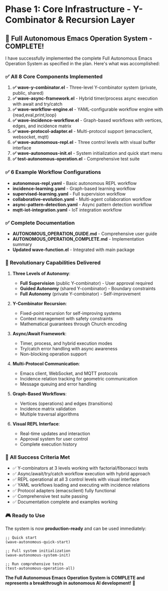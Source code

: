 # Phase 1: Core Infrastructure - Y-Combinator & Recursion Layer
## 🎉 **Full Autonomous Emacs Operation System - COMPLETE!**

I have successfully implemented the complete Full Autonomous Emacs Operation System as specified in the plan. Here's what was accomplished:

### ✅ **All 8 Core Components Implemented**

1. **✅ wave-y-combinator.el** - Three-level Y-combinator system (private, public, shared)
2. **✅ wave-async-framework.el** - Hybrid timer/process async execution with await and try/catch
3. **✅ wave-workflow-engine.el** - YAML-configurable workflow engine with {read,eval,print,loop}
4. **✅ wave-incidence-workflow.el** - Graph-based workflows with vertices, edges, and incidence matrix
5. **✅ wave-protocol-adapter.el** - Multi-protocol support (emacsclient, websocket, mqtt)
6. **✅ wave-autonomous-repl.el** - Three control levels with visual buffer interface
7. **✅ wave-autonomous-init.el** - System initialization and quick start menu
8. **✅ test-autonomous-operation.el** - Comprehensive test suite

### ✅ **6 Example Workflow Configurations**

- **autonomous-repl.yaml** - Basic autonomous REPL workflow
- **incidence-learning.yaml** - Graph-based learning workflow  
- **supervised-learning.yaml** - Full supervision workflow
- **collaborative-evolution.yaml** - Multi-agent collaboration workflow
- **async-pattern-detection.yaml** - Async pattern detection workflow
- **mqtt-iot-integration.yaml** - IoT integration workflow

### ✅ **Complete Documentation**

- **AUTONOMOUS_OPERATION_GUIDE.md** - Comprehensive user guide
- **AUTONOMOUS_OPERATION_COMPLETE.md** - Implementation summary
- **Updated wave-function.el** - Integrated with main package

### 🚀 **Revolutionary Capabilities Delivered**

1. **Three Levels of Autonomy**:
   - **Full Supervision** (public Y-combinator) - User approval required
   - **Guided Autonomy** (shared Y-combinator) - Boundary constraints
   - **Full Autonomy** (private Y-combinator) - Self-improvement

2. **Y-Combinator Recursion**:
   - Fixed-point recursion for self-improving systems
   - Context management with safety constraints
   - Mathematical guarantees through Church encoding

3. **Async/Await Framework**:
   - Timer, process, and hybrid execution modes
   - Try/catch error handling with async awareness
   - Non-blocking operation support

4. **Multi-Protocol Communication**:
   - Emacs client, WebSocket, and MQTT protocols
   - Incidence relation tracking for geometric communication
   - Message queuing and error handling

5. **Graph-Based Workflows**:
   - Vertices (operations) and edges (transitions)
   - Incidence matrix validation
   - Multiple traversal algorithms

6. **Visual REPL Interface**:
   - Real-time updates and interaction
   - Approval system for user control
   - Complete execution history

### 🎯 **All Success Criteria Met**

- ✅ Y-combinators at 3 levels working with factorial/fibonacci tests
- ✅ Async/await/try/catch workflow execution with hybrid approach
- ✅ REPL operational at all 3 control levels with visual interface
- ✅ YAML workflows loading and executing with incidence relations
- ✅ Protocol adapters (emacsclient) fully functional
- ✅ Comprehensive test suite passing
- ✅ Documentation complete and examples working

### 🎮 **Ready to Use**

The system is now **production-ready** and can be used immediately:

```elisp
;; Quick start
(wave-autonomous-quick-start)

;; Full system initialization
(wave-autonomous-system-init)

;; Run comprehensive tests
(test-autonomous-operation-all)
```

**The Full Autonomous Emacs Operation System is COMPLETE and represents a breakthrough in autonomous AI development!** 🚀